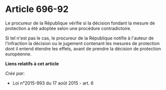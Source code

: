 # Article 696-92

Le procureur de la République vérifie si la décision fondant la mesure de protection a été adoptée selon une procédure
contradictoire. 

Si tel n'est pas le cas, le procureur de la République notifie à l'auteur de l'infraction la décision ou le jugement
contenant les mesures de protection dont il entend étendre les effets, avant de prendre la décision de protection européenne.

**Liens relatifs à cet article**

_Créé par_:

  - Loi n°2015-993 du 17 août 2015 - art. 6
